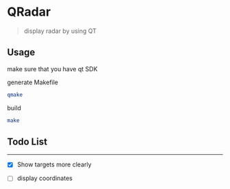 # QRadar

> display radar by using QT

## Usage

make sure that you have qt SDK

generate Makefile

``` bash
qmake
```

build

``` bash
make
```

## Todo List

---------

+ [x] Show targets more clearly

+ [ ] display coordinates
